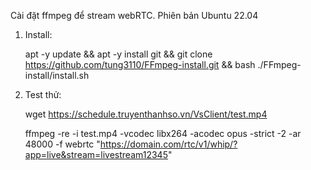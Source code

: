 Cài đặt ffmpeg để stream webRTC. Phiên bản Ubuntu 22.04

1. Install:
   
   apt -y update && apt -y install git && git clone https://github.com/tung3110/FFmpeg-install.git && bash ./FFmpeg-install/install.sh

3. Test thử:
   
   wget https://schedule.truyenthanhso.vn/VsClient/test.mp4

   ffmpeg -re -i test.mp4 -vcodec libx264 -acodec opus -strict -2 -ar 48000 -f webrtc "https://domain.com/rtc/v1/whip/?app=live&stream=livestream12345" 
